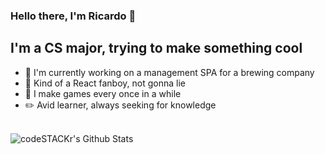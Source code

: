 ### Hello there, I'm Ricardo 👋

## I'm a CS major, trying to make something cool

- 🍺 I'm currently working on a management SPA for a brewing company
- 🌌 Kind of a React fanboy, not gonna lie
- 🚀 I make games every once in a while
- ✏️ Avid learner, always seeking for knowledge

<br>

<img align="left" alt="codeSTACKr's Github Stats" src="https://github-readme-stats.vercel.app/api?username=RicardoDalcin&show_icons=true&hide_border=true" />
